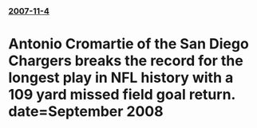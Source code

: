 ### [2007-11-4](/news/2007/11/4/index.md)

#  Antonio Cromartie of the San Diego Chargers breaks the record for the longest play in NFL history with a 109 yard missed field goal return. date=September 2008



